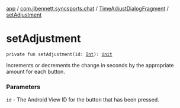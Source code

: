 [app](../../index.md) / [com.jlbennett.syncsports.chat](../index.md) / [TimeAdjustDialogFragment](index.md) / [setAdjustment](./set-adjustment.md)

# setAdjustment

`private fun setAdjustment(id: `[`Int`](https://kotlinlang.org/api/latest/jvm/stdlib/kotlin/-int/index.html)`): `[`Unit`](https://kotlinlang.org/api/latest/jvm/stdlib/kotlin/-unit/index.html)

Increments or decrements the change in seconds by the appropriate amount for each button.

### Parameters

`id` - The Android View ID for the button that has been pressed.